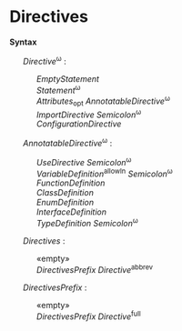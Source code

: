 # Directives

**Syntax**

<ul>
    <i>Directive</i><sup>ω</sup> :
    <ul>
        <i>EmptyStatement</i><br>
        <i>Statement</i><sup>ω</sup><br>
        <i>Attributes</i><sub>opt</sub> <i>AnnotatableDirective</i><sup>ω</sup><br>
        <i>ImportDirective</i> <i>Semicolon</i><sup>ω</sup><br>
        <i>ConfigurationDirective</i>
    </ul>
</ul>

<ul>
    <i>AnnotatableDirective</i><sup>ω</sup> :
    <ul>
        <i>UseDirective</i> <i>Semicolon</i><sup>ω</sup><br>
        <i>VariableDefinition</i><sup>allowIn</sup> <i>Semicolon</i><sup>ω</sup><br>
        <i>FunctionDefinition</i><br>
        <i>ClassDefinition</i><br>
        <i>EnumDefinition</i><br>
        <i>InterfaceDefinition</i><br>
        <i>TypeDefinition</i> <i>Semicolon</i><sup>ω</sup>
    </ul>
</ul>

<ul>
    <i>Directives</i> :
    <ul>
        «empty»<br>
        <i>DirectivesPrefix</i> <i>Directive</i><sup>abbrev</sup>
    </ul>
</ul>

<ul>
    <i>DirectivesPrefix</i> :
    <ul>
        «empty»<br>
        <i>DirectivesPrefix</i> <i>Directive</i><sup>full</sup>
    </ul>
</ul>